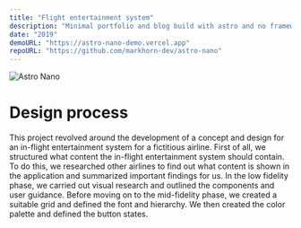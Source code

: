 ```yaml
---
title: "Flight entertainment system"
description: "Minimal portfolio and blog build with astro and no frameworks."
date: "2019"
demoURL: "https://astro-nano-demo.vercel.app"
repoURL: "https://github.com/markhorn-dev/astro-nano"
---
```


![Astro Nano](/astro-nano.png)

# Design process

This project revolved around the development of a concept and design for an in-flight entertainment system for a fictitious airline.
First of all, we structured what content the in-flight entertainment system should contain. To do this, we researched other airlines to find out what content is shown in the application and summarized important findings for us. In the low fidelity phase, we carried out visual research and outlined the components and user guidance. Before moving on to the mid-fidelity phase, we created a suitable grid and defined the font and hierarchy. We then created the color palette and defined the button states.
